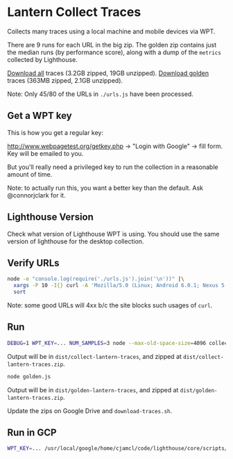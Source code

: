 # Lantern Collect Traces

Collects many traces using a local machine and mobile devices via WPT.

There are 9 runs for each URL in the big zip. The golden zip contains just the median runs (by performance score), along with a dump of the `metrics` collected by Lighthouse.

[Download all](https://drive.google.com/open?id=17WsQ3CU0R1072sezXw5Np2knV_NvGAfO) traces (3.2GB zipped, 19GB unzipped).
[Download golden](https://drive.google.com/open?id=1aQp-oqX7jeFq9RFwNik6gkEZ0FLtjlHp) traces (363MB zipped, 2.1GB unzipped).

Note: Only 45/80 of the URLs in `./urls.js` have been processed.

## Get a WPT key

This is how you get a regular key:

http://www.webpagetest.org/getkey.php -> "Login with Google" -> fill form. Key will be emailed to you.

But you'll really need a privileged key to run the collection in a reasonable amount of time.

Note: to actually run this, you want a better key than the default. Ask @connorjclark for it.

## Lighthouse Version

Check what version of Lighthouse WPT is using. You should use the same version of lighthouse for the desktop collection.

## Verify URLs

```sh
node -e "console.log(require('./urls.js').join('\n'))" |\
  xargs -P 10 -I{} curl -A 'Mozilla/5.0 (Linux; Android 6.0.1; Nexus 5 Build/MRA58N) AppleWebKit/537.36 (KHTML, like Gecko) Chrome/74.0.3694.0 Mobile Safari/537.36 Chrome-Lighthouse' -o /dev/null -s --write-out '%{http_code} {} (if redirect: %{redirect_url})\n' {} |\
  sort
```

Note: some good URLs will 4xx b/c the site blocks such usages of `curl`.

## Run

```sh
DEBUG=1 WPT_KEY=... NUM_SAMPLES=3 node --max-old-space-size=4096 collect.js
```

Output will be in `dist/collect-lantern-traces`, and zipped at `dist/collect-lantern-traces.zip`.

```sh
node golden.js
```

Output will be in `dist/golden-lantern-traces`, and zipped at `dist/golden-lantern-traces.zip`.

Update the zips on Google Drive and `download-traces.sh`.


## Run in GCP

```sh
WPT_KEY=... /usr/local/google/home/cjamcl/code/lighthouse/core/scripts/lantern/collect/gcp-create-and-run.sh
```
